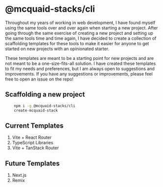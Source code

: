 # @mcquaid-stacks/cli

Throughout my years of working in web development, I have found myself using the same tools over and over again when starting a new project. After going through the same exercise of creating a new project and setting up the same tools time and time again, I have decided to create a collection of scaffolding templates for these tools to make it easier for anyone to get started on new projects with an opinionated starter.

These templates are meant to be a starting point for new projects and are not meant to be a one-size-fits-all solution. I have created these templates to fit my needs and preferences, but I am always open to suggestions and improvements. If you have any suggestions or improvements, please feel free to open an issue on the repo!

## Scaffolding a new project 

```bash
    npm i -g @mcquaid-stacks/cli
    create-mcquaid-stack
```

## Current Templates

1. Vite + React Router
2. TypeScript Libraries
3. Vite + TanStack Router

## Future Templates

1. Next.js
2. Remix
